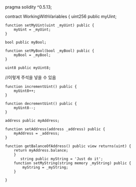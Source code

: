pragma solidity ^0.5.13;

contract WorkingWithVariables {
    uint256 public myUint;

    function setMyUint(uint _myUint) public {
        myUint = _myUint;
    }

    bool public myBool;

    function setMyBool(bool _myBool) public {
        myBool = _myBool;
    }

    uint8 public myUint8;
//이렇게 주석을 넣을 수 있음

    function incrementUint() public {
        myUint8++;
    }

    function decrementUint() public {
        myUint8--;
    }

    address public myAddress;

    function setAddress(address _address) public {
        myAddress = _address;
    }

    function getBalanceOfAddress() public view returns(uint) {
        return myAddress.balance;
        }
           string public myString = 'Just do it';
        function setMyString(string memory _myString) public {
            myString = _myString;
        }

    }
 
